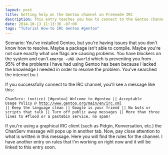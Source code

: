 ```yaml
---
layout: post
title: Getting help on the Gentoo channel on Freenode IRC
description: This entry teaches you how to connect to the Gentoo channel on the Freenode IRC in order to help from other experienced Gentoo users.
date: 2014-10-13 11:13:36 -07:00
tags: "Tutorial How-to IRC Gentoo #gentoo"
---
```


Scenario: You've installed Gentoo, but you're having issues that you don't know how to resolve. Maybe a package isn't able to compile. Maybe you're not sure exactly what use flags are causing probems. You have blockers on the system and can't <code>emerge -uND @world</code> which is preventing you from . 95% of the problems I have had using Gentoo has been because I lacked the knowledge I needed in order to resolve the problem. You've searched the internet bu t

If you successfully connect to the IRC channel, you'll see a message like this:

<code>ChanServ: (notice) [#gentoo] Welcome to #gentoo || Acceptable Usage Policy @ http://www.gentoo.org/main/en/irc.xml || Keep the language clean || Google is your friend || No bots or scripts that talk || Turn off public away messages || More than three lines to #flood or a pastebin service, no spam!</code>

If you're using a graphical IRC client (such as Pidgin, Konversation, etc.) the ChanServ message will pops up in another tab. Now, pay close attention to what is written in this message. Here you will find the rules for the channel. I have another entry on rules that I'm working on right now and it will be linked to this entry soon.